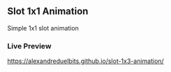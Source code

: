 ## Slot 1x1 Animation

Simple 1x1 slot animation

### Live Preview

https://alexandreduelbits.github.io/slot-1x3-animation/
